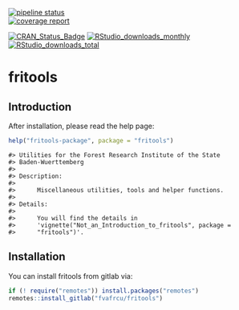 [![pipeline status](https://gitlab.com/fvafrcu/fritools/badges/master/pipeline.svg)](https://gitlab.com/fvafrcu/fritools/-/commits/master)    
[![coverage report](https://gitlab.com/fvafrcu/fritools/badges/master/coverage.svg)](https://gitlab.com/fvafrcu/fritools/-/commits/master)
<!-- 
    [![Build Status](https://travis-ci.org/fvafrcu/fritools.svg?branch=master)](https://travis-ci.org/fvafrcu/fritools)
    [![Coverage Status](https://codecov.io/github/fvafrcu/fritools/coverage.svg?branch=master)](https://codecov.io/github/fvafrcu/fritools?branch=master)
-->
[![CRAN_Status_Badge](https://www.r-pkg.org/badges/version/fritools)](https://cran.r-project.org/package=fritools)
[![RStudio_downloads_monthly](https://cranlogs.r-pkg.org/badges/fritools)](https://cran.r-project.org/package=fritools)
[![RStudio_downloads_total](https://cranlogs.r-pkg.org/badges/grand-total/fritools)](https://cran.r-project.org/package=fritools)

<!-- README.md is generated from README.Rmd. Please edit that file -->



# fritools
## Introduction

After installation, please read the help page:

```r
help("fritools-package", package = "fritools")
```


```
#> Utilities for the Forest Research Institute of the State
#> Baden-Wuerttemberg
#> 
#> Description:
#> 
#>      Miscellaneous utilities, tools and helper functions.
#> 
#> Details:
#> 
#>      You will find the details in
#>      'vignette("Not_an_Introduction_to_fritools", package =
#>      "fritools")'.
```

## Installation

You can install fritools from gitlab via:


```r
if (! require("remotes")) install.packages("remotes")
remotes::install_gitlab("fvafrcu/fritools")
```


